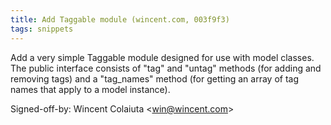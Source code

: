 ```yaml
---
title: Add Taggable module (wincent.com, 003f9f3)
tags: snippets
---
```


Add a very simple Taggable module designed for use with model classes. The public interface consists of "tag" and "untag" methods (for adding and removing tags) and a "tag\_names" method (for getting an array of tag names that apply to a model instance).

Signed-off-by: Wincent Colaiuta &lt;win@wincent.com&gt;
